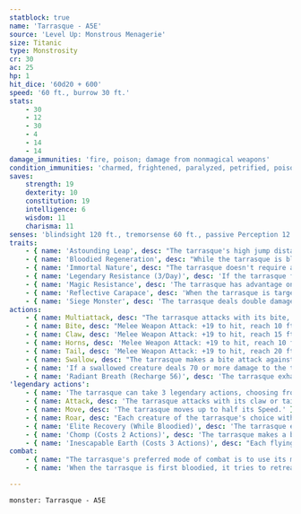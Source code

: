 ```yaml
---
statblock: true
name: 'Tarrasque - A5E'
source: 'Level Up: Monstrous Menagerie'
size: Titanic
type: Monstrosity
cr: 30
ac: 25
hp: 1
hit_dice: '60d20 + 600'
speed: '60 ft., burrow 30 ft.'
stats:
    - 30
    - 12
    - 30
    - 4
    - 14
    - 14
damage_immunities: 'fire, poison; damage from nonmagical weapons'
condition_immunities: 'charmed, frightened, paralyzed, petrified, poisoned'
saves:
    strength: 19
    dexterity: 10
    constitution: 19
    intelligence: 6
    wisdom: 11
    charisma: 11
senses: 'blindsight 120 ft., tremorsense 60 ft., passive Perception 12'
traits:
    - { name: 'Astounding Leap', desc: "The tarrasque's high jump distance is equal to its Speed." }
    - { name: 'Bloodied Regeneration', desc: "While the tarrasque is bloodied, it regains 50 hit points at the start of each of its turns. A wish spell can suppress this trait for 24 hours. The tarrasque dies only if it starts its turn with 0 hit points and doesn't regenerate." }
    - { name: 'Immortal Nature', desc: "The tarrasque doesn't require air, sustenance, or sleep." }
    - { name: 'Legendary Resistance (3/Day)', desc: 'If the tarrasque fails a saving throw, it can choose to succeed instead.' }
    - { name: 'Magic Resistance', desc: 'The tarrasque has advantage on saving throws against spells and magical effects.' }
    - { name: 'Reflective Carapace', desc: 'When the tarrasque is targeted by a magic missile spell, a line spell, or a spell that requires a ranged attack roll, roll a d6. On a 1 to 3, the tarrasque is unaffected. On a 4 to 6, the tarrasque is unaffected, and the spell is reflected back, targeting the caster as if it originated from the tarrasque.' }
    - { name: 'Siege Monster', desc: 'The tarrasque deals double damage to objects and structures.' }
actions:
    - { name: Multiattack, desc: "The tarrasque attacks with its bite, claw, horns, and tail. It can use Swallow instead of its bite. If it's bloodied, it also recharges and then uses Radiant Breath." }
    - { name: Bite, desc: "Melee Weapon Attack: +19 to hit, reach 10 ft., one target. Hit: 42 (5d12 + 10) piercing damage. If the target is a creature, it is grappled (escape DC 27). Until this grapple ends, the target is restrained and the tarrasque can't bite a different creature." }
    - { name: Claw, desc: 'Melee Weapon Attack: +19 to hit, reach 15 ft., one target. Hit: 32 (5d8 + 10) slashing damage.' }
    - { name: Horns, desc: 'Melee Weapon Attack: +19 to hit, reach 10 ft., one target. Hit: 37 (5d10 + 10) piercing damage.' }
    - { name: Tail, desc: 'Melee Weapon Attack: +19 to hit, reach 20 ft., one target. Hit: 27 (5d6 + 10) bludgeoning damage. If the target is a Huge or smaller creature, it falls prone.' }
    - { name: Swallow, desc: "The tarrasque makes a bite attack against a Large or smaller creature it is grappling. If the attack hits, the target is swallowed and the grapple ends. A swallowed creature has total cover from attacks from outside the tarrasque, it is blinded and restrained, and it takes 35 (10d6) acid damage and 35 (10d6) bludgeoning damage at the start of each of the tarrasque's turns." }
    - { name: 'If a swallowed creature deals 70 or more damage to the tarrasque in a single turn, or if the tarrasque dies, the tarrasque vomits up all swallowed creatures', desc: '' }
    - { name: 'Radiant Breath (Recharge 56)', desc: 'The tarrasque exhales radiant energy in a 90-foot cone. Each creature in that area makes a DC 27 Constitution saving throw, taking 105 (30d6) radiant damage on a failed save or half damage on a success.' }
'legendary actions':
    - { name: 'The tarrasque can take 3 legendary actions, choosing from the options below', desc: "Only one legendary action can be used at a time and only at the end of another creature's turn. It regains spent legendary actions at the start of its turn." }
    - { name: Attack, desc: 'The tarrasque attacks with its claw or tail.' }
    - { name: Move, desc: 'The tarrasque moves up to half its Speed.' }
    - { name: Roar, desc: "Each creature of the tarrasque's choice within 120 feet makes a DC 19 Charisma saving throw. On a failure, it is frightened for 1 minute. A creature repeats the saving throw at the end of its turns, with disadvantage if the tarrasque is in line of sight, ending the effect on itself on a success. If it succeeds on a saving throw or the effect ends on it, it is immune to the tarrasque's Roar for 24 hours." }
    - { name: 'Elite Recovery (While Bloodied)', desc: 'The tarrasque ends one negative effect currently affecting it. It can use this action as long as it has at least 1 hit point, even while unconscious or incapacitated.' }
    - { name: 'Chomp (Costs 2 Actions)', desc: 'The tarrasque makes a bite attack or uses Swallow.' }
    - { name: 'Inescapable Earth (Costs 3 Actions)', desc: "Each flying creature or object within 300 feet falls and its flying speed is reduced to 0 until the start of the tarrasque's next turn." }
combat:
    - { name: "The tarrasque's preferred mode of combat is to use its multiattack and then to use a legendary action to Chomp a target", desc: "It uses its Radiant Breath, when available, on three or more creatures that have seriously hurt it. It uses its Astounding Leap and Radiant Breath (sometimes together) to deal with flying enemies. If it still can't reach flying creatures, it uses Inescapable Earth." }
    - { name: 'When the tarrasque is first bloodied, it tries to retreat and find a new, faraway land to devastate', desc: 'If pursued or prevented from escaping, it fights to the death.' }

---
```

```statblock
monster: Tarrasque - A5E
```
